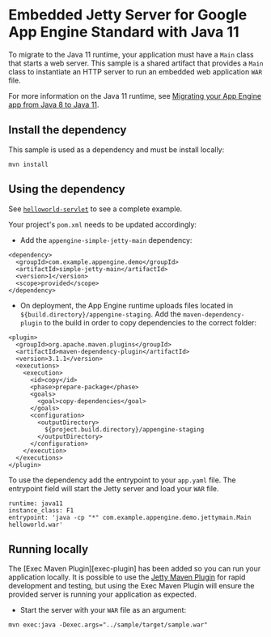 # Embedded Jetty Server for Google App Engine Standard with Java 11

To migrate to the Java 11 runtime, your application must have a
`Main` class that starts a web server. This sample is a shared artifact that
provides a `Main` class to instantiate an HTTP server to run an embedded web
application `WAR` file.

For more information on the Java 11 runtime, see
[Migrating your App Engine app from Java 8 to Java 11](https://cloud.google.com/appengine/docs/standard/java11/java-differences).

## Install the dependency
This sample is used as a dependency and must be install locally:
```
mvn install
```

## Using the dependency
See [`helloworld-servlet`](../helloworld-servlet) to see a complete example.

Your project's `pom.xml` needs to be updated accordingly:

- Add the `appengine-simple-jetty-main` dependency:
```
<dependency>
  <groupId>com.example.appengine.demo</groupId>
  <artifactId>simple-jetty-main</artifactId>
  <version>1</version>
  <scope>provided</scope>
</dependency>
```

- On deployment, the App Engine runtime uploads files located in
`${build.directory}/appengine-staging`. Add the `maven-dependency-plugin` to
the build in order to copy dependencies to the correct folder:
```
<plugin>
  <groupId>org.apache.maven.plugins</groupId>
  <artifactId>maven-dependency-plugin</artifactId>
  <version>3.1.1</version>
  <executions>
    <execution>
      <id>copy</id>
      <phase>prepare-package</phase>
      <goals>
        <goal>copy-dependencies</goal>
      </goals>
      <configuration>
        <outputDirectory>
          ${project.build.directory}/appengine-staging
        </outputDirectory>
      </configuration>
    </execution>
  </executions>
</plugin>
```

To use the dependency add the entrypoint to your `app.yaml` file. The
entrypoint field will start the Jetty server and load your `WAR` file.
```
runtime: java11
instance_class: F1
entrypoint: 'java -cp "*" com.example.appengine.demo.jettymain.Main helloworld.war'
```

## Running locally
The [Exec Maven Plugin][exec-plugin] has been added so you can run your
application locally. It is possible to use the [Jetty Maven Plugin][jetty-plugin]
for rapid development and testing, but using the Exec Maven Plugin will ensure
the provided server is running your application as expected.

- Start the server with your `WAR` file as an argument:
```
mvn exec:java -Dexec.args="../sample/target/sample.war"
```

[jetty-plugin]: https://www.eclipse.org/jetty/documentation/9.4.x/jetty-maven-plugin.html

